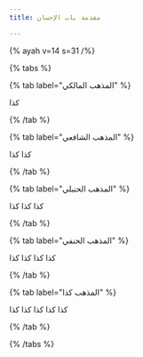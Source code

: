 ```yaml
---
title: مقدمة باب الإحسان

---
```

{% ayah v=14 s=31 /%}







{% tabs %}

{% tab label="المذهب المالكي" %}

كذا

{% /tab %}

{% tab label="المذهب الشافعي" %}

كذا كذا

{% /tab %}

{% tab label="المذهب الحنبلي" %} 

كذا كذا كذا

{% /tab %}

{% tab label="المذهب الحنفي" %} 

كذا كذا كذا كذا

{% /tab %}

{% tab label="المذهب كذا" %}

كذا كذا كذا كذا كذا

{% /tab %}

{% /tabs %}
<!--stackedit_data:
eyJoaXN0b3J5IjpbNTk5MTUzNzI1LDEyNzE2MTI2NTgsLTQ0Nj
kyMjY3MSwxMDU4MzE3Njc4LDE2OTEzNzEwMzIsLTExMjg3ODg3
MjAsLTUxMzQzNzM3MCw0NDc0NTE3MjJdfQ==
-->